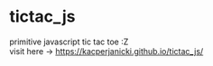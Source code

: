 # tictac_js
primitive javascript tic tac toe :Z            
visit here -> https://kacperjanicki.github.io/tictac_js/
